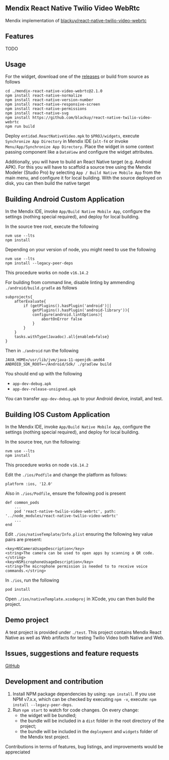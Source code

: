 ## Mendix React Native Twilio Video WebRtc
Mendix implementation of [blackuy/react-native-twilio-video-webrtc](https://github.com/blackuy/react-native-twilio-video-webrtc)

## Features
TODO

## Usage
For the widget, download one of the [releases](https://github.com/Entidad/mendix-react-native-twilio-video-webrtc/releases) or build from source as follows

```
cd ./mendix-react-native-video-webrtc@2.1.0
npm install react-native-normalize
npm install react-native-version-number
npm install react-native-responsive-screen
npm install react-native-permissions
npm install react-native-svg
npm install https://github.com/blackuy/react-native-twilio-video-webrtc
npm run build
```

Deploy `entidad.ReactNativeVideo.mpk` to `$PROJ/widgets`, execute `Synchronize App Directory` in Mendix IDE (`alt-f4` or invoke `Menu/App/Synchronize App Directory`. Place the widget in some context passing component like a `DataView` and configure the widget attributes.

Additionally, you will have to build an React Native target (e.g. Android APK). For this you will have to scaffold a source tree using the Mendix Modeler (Studio Pro) by selecting `App / Build Native Mobile App` from the main menu, and configure it for local building. With the source deployed on disk, you can then build the native target

## Building Android Custom Application

In the Mendix IDE, invoke `App/Build Native Mobile App`, configure the settings (nothing special required), and deploy for local building.

In the source tree root, execute the following

```
nvm use --lts
npm install
```

Depending on your version of node, you might need to use the following

```
nvm use --lts
npm install --legacy-peer-deps
```

This procedure works on node `v16.14.2`

For building from command line, disable linting by ammending `./android/build.gradle` as follows

```
subprojects{
	afterEvaluate{
		if (getPlugins().hasPlugin('android')||
			getPlugins().hasPlugin('android-library')){
			configure(android.lintOptions){
				abortOnError false
			}
		}
	}
	tasks.withType(Javadoc).all{enabled=false}
}
```

Then in `./android` run the following

```
JAVA_HOME=/usr/lib/jvm/java-11-openjdk-amd64 ANDROID_SDK_ROOT=~/Android/Sdk/ ./gradlew build
```

You should end up with the following

* `app-dev-debug.apk`
* `app-dev-release-unsigned.apk`

You can transfer `app-dev-debug.apk` to your Android device, install, and test.

## Building IOS Custom Application

In the Mendix IDE, invoke `App/Build Native Mobile App`, configure the settings (nothing special required), and deploy for local building.

In the source tree, run the following:

```
nvm use --lts
npm install
```

This procedure works on node `v16.14.2`

Edit the `./ios/Podfile` and change the platform as follows:

```
platform :ios, '12.0'
```

Also in `./ios/Podfile`, ensure the following pod is present

```
def common_pods
	...
	pod 'react-native-twilio-video-webrtc', path: '../node_modules/react-native-twilio-video-webrtc'
	...
end
```

Edit `./ios/nativeTemplate/Info.plist` ensuring the following key value pairs are present:

```
<key>NSCameraUsageDescription</key>
<string>The camera can be used to open apps by scanning a QR code.</string>
<key>NSMicrophoneUsageDescription</key>
<string>The microphone permission is needed to to receive voice commands.</string>
```

In `./ios`, run the following

```
pod install
```

Open `./ios/nativeTemplate.xcodeproj` in XCode, you can then build the project.

## Demo project
A test project is provided under `./test`. This project contains Mendix React Native as well as Web artifacts for testing Twilio Video both Native and Web.

## Issues, suggestions and feature requests
[GitHub](https://github.com/Entidad/mendix-react-native-twilio-video-webrtc/issues)


## Development and contribution

1. Install NPM package dependencies by using: `npm install`. If you use NPM v7.x.x, which can be checked by executing `npm -v`, execute: `npm install --legacy-peer-deps`.
1. Run `npm start` to watch for code changes. On every change:
    - the widget will be bundled;
    - the bundle will be included in a `dist` folder in the root directory of the project;
    - the bundle will be included in the `deployment` and `widgets` folder of the Mendix test project.

Contributions in terms of features, bug listings, and improvements would be appreciated
